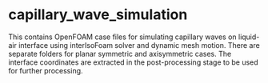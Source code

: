 # capillary_wave_simulation
This contains OpenFOAM case files for simulating capillary waves on liquid-air interface using interIsoFoam solver and dynamic mesh motion. There are separate folders for planar symmetric and axisymmetric cases. The interface coordinates are extracted in the post-processing stage to be used for further processing.
